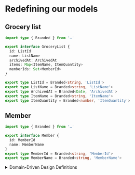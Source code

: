# Redefining our models

## Grocery list

```ts
import type { Branded } from '…'

export interface GroceryList {
  id: ListId
  name: ListName
  archivedAt: ArchivedAt
  items: Map<ItemName, ItemQuantity>
  memberIds: Set<MemberId>
}

export type ListId = Branded<string, 'ListId'>
export type ListName = Branded<string, 'ListName'>
export type ArchivedAt = Branded<Date, 'ArchivedAt'>
export type ItemName = Branded<string, 'ItemName'>
export type ItemQuantity = Branded<number, 'ItemQuantity'>
```

## Member

```ts
import type { Branded } from '…'

export interface Member {
  id: MemberId
  name: MemberName
}
export type MemberId = Branded<string, 'MemberId'>
export type MemberName = Branded<string, 'MemberName'>
```

<details>
  <summary>Domain-Driven Design Definitions</summary>

> [!TIP]
> DDD definitions: If you crossed the concepts of "value object" and "entity" and did not get the difference, here it is:
>
> 1. Value objects: `ListName`, `ItemName`, `ItemQuantity`… -> 2 list names are equal if their values are equal. ListName "toto" === ListName "toto".
> 2. Entities: `GroceryList`, `Member`. -> 2 members are identical if their `memberId` is the same. Entities have cycles, they evolve over time.

</details>
